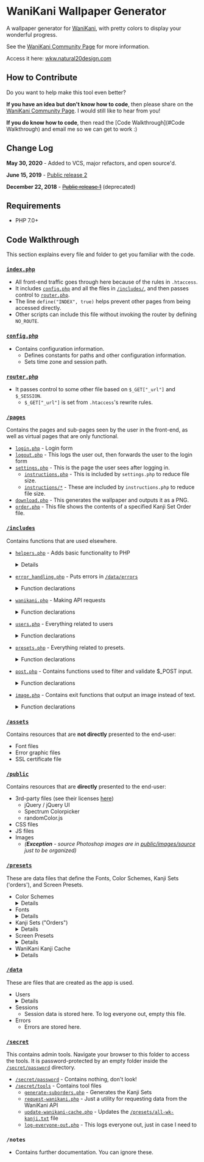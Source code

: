 # WaniKani Wallpaper Generator

A wallpaper generator for [WaniKani](https://www.wanikani.com/), with pretty colors to display your wonderful progress.

See the [WaniKani Community Page](https://community.wanikani.com/t/new-and-improved-wallpaper-generator/37321) for more information.

Access it here: [wkw.natural20design.com](http://wkw.natural20design.com)

## How to Contribute

Do you want to help make this tool even better?

**If you have an idea but don't know how to code**, then please share on the [WaniKani Community Page](https://community.wanikani.com/t/new-and-improved-wallpaper-generator/37321).  I would still like to hear from you!

**If you do know how to code**, then read the [Code Walkthrough](#Code Walkthrough) and email me so we can get to work :)

## Change Log

**May 30, 2020** - Added to VCS, major refactors, and open source'd.

**June 15, 2019** - [Public release 2](https://community.wanikani.com/t/new-and-improved-wallpaper-generator/37321)

**December 22, 2018** - [~~Public release 1~~](https://community.wanikani.com/t/automatically-generate-new-wallpaper/34275) (deprecated)

## Requirements

- PHP 7.0+

## Code Walkthrough

This section explains every file and folder to get you familiar with the code.

### [`index.php`](index.php)
- All front-end traffic goes through here because of the rules in `.htaccess`.
- It includes [`config.php`](index.php) and all the files in [`/includes/`](index.php), and then passes control to [`router.php`](index.php).
- The line `define("INDEX", true)` helps prevent other pages from being accessed directly.
- Other scripts can include this file without invoking the router by defining `NO_ROUTE`.

### [`config.php`](index.php)
- Contains configuration information.
  - Defines constants for paths and other configuration information.
  - Sets time zone and session path.

### [`router.php`](index.php)
- It passes control to some other file based on `$_GET["_url"]` and `$_SESSION`.
  - `$_GET["_url"]` is set from `.htaccess`'s rewrite rules.

### [`/pages`](index.php)
Contains the pages and sub-pages seen by the user in the front-end, as well as virtual pages that are only  functional.
  - [`login.php`](index.php) - Login form
  - [`logout.php`](index.php) - This logs the user out, then forwards the user to the login form
  - [`settings.php`](index.php) - This is the page the user sees after logging in.
    - [`instructions.php`](pages/instructions.php) - This is included by `settings.php` to reduce file size.
    - [`instructions/*`](pages/instructions) - These are included by `instructions.php` to reduce file size.
  - [`download.php`](pages/download.php) - This generates the wallpaper and outputs it as a PNG.
  - [`order.php`](index.php) - This file shows the contents of a specified Kanji Set Order file.

### [`/includes`](index.php)
Contains functions that are used elsewhere.
 - [`helpers.php`](index.php) - Adds basic functionality to PHP
   <details>
       <summary>Details</summary>
       
       ```php
       clamp($var, $min, $max)
       interpolate($a, $b, $weight)
       imagecolorallocate_from_hex($image, $hex)
       file_put_prepended($string, $filename)
       file_put_json($file, $array)
       file_get_json($file)
       ```
   </details>
 - [`error_handling.php`](index.php) - Puts errors in [`/data/errors`](index.php)
   <details>
      <summary>Function declarations</summary>
      
      ```php
      log_error($msg, $line, $file)
      ```
   </details>
 - [`wanikani.php`](index.php) - Making API requests
   <details>
      <summary>Function declarations</summary>
      
      ```php
   wanikani_request($endpoint, $api_key, $raw_response=false)
      ```
   </details>
 - [`users.php`](index.php) - Everything related to users
   <details>
      <summary>Function declarations</summary>
      
      ```php
      log_in_user($api_key, $device)
      log_out_user()
      get_user_settings($api_key, $device)
      get_user_username($api_key)
      save_user_settings($api_key, $device, $settings)
      user_settings_file($api_key, $device)
      user_username_file($api_key)
      default_user_settings()
      prepare_user_folder($api_key, $username)
      user_folder_exists($api_key)
      log_generation($api_key)
      get_user_progress_report($api_key)
      ```
   </details>
 - [`presets.php`](index.php) - Everything related to presets.
   <details>
     <summary>Function declarations</summary>
     
     ```php
     font_file_exists($name)
     color_scheme_exists($name)
     screen_preset_exists($name)
     kanji_set_exists($name)
     load_kanji_order_file($kanji_set)
     ```
     The last four functions define the order that presets appear in the front-end.  The last function includes extra information to describe the kanji sets.
     ```
     load_color_scheme_presets()
     load_font_presets()
     load_screen_presets()
     load_kanji_set_presets()
     ```
   </details>
 - [`post.php`](index.php) - Contains functions used to filter and validate $_POST input.
   <details>
     <summary>Function declarations</summary>
     
     ```php
     sanitize_filename($v)
     filter_color_code($v)
     validate_color_code($v)
     filter_integer($v)
     return_false()
     filter_checkbox_value($v)
     ```
   </details>
 - [`image.php`](index.php) - Contains exit functions that output an image instead of text.
   <details>
     <summary>Function declarations</summary>
     
     ```php
     die_with_image($file)
     die_with_text_on_image($text)
     ```
   </details>

### [`/assets`](index.php)
Contains resources that are **not directly** presented to the end-user:
  - Font files
  - Error graphic files
  - SSL certificate file

### [`/public`](index.php)
Contains resources that are **directly** presented to the end-user:
  - 3rd-party files (see their licenses [here](public/3rd-party/3rd%20Party%20Licenses.md))
    - jQuery / jQuery UI
    - Spectrum Colorpicker
    - randomColor.js
  - CSS files
  - JS files
  - Images
    - *(**Exception** - source Photoshop images are in [public/images/source](public/images/source) just to be organized)*

### [`/presets`](index.php)
These are data files that define the Fonts, Color Schemes, Kanji Sets ('orders'), and Screen Presets.
- Color Schemes 
  <details>
    <summary>Details</summary>
    - Each file looks like the following example.
    - Example: `color-schemes/Default.txt`
    - ```
      c_background:      #000000
      c_unseen:          #303030
      c_apprentice:      #DD0093
      c_guru:            #882D9E
      c_master:          #294DDB
      c_enlightened:     #0093DD
      c_burned:          #FFFFFF
      c_section_titles:  #10cafe
      c_wallpaper_title: #cafe10
      ```
  </details>
- Fonts
  <details>
    <summary>Details</summary>
    - Line 1: Font file name, as found in /assets/fonts
    - Line 2: Source download location
    - Example: `fonts/Komorebi Gothic.txt`
      ```
      komorebi-gothic.ttf
      https://www.freejapanesefont.com/komorebi-gothic-download/
      ```
  </details>
- Kanji Sets ("Orders")
  <details>
    <summary>Details</summary>
    - These define the order of kanji as they appear on the wallpaper, hence the name "orders".
    - These files are presently as-is to the end-user via `order.php`.  When used to generate wallpapers, the following rules apply:
      - Line 1 is ignored
      - Blank lines are ignored
      - Lines that start with `#` are ignored
      - Lines that have `:` split sections
        - Section markers are optional (i.e. some sets don't have sections)
        - Section markers can be on their own line or with kanji, for example:
          ```
          Section 1 (own line):
          一二三四五六七八九十
          口日月田目古吾冒明唱
          Section 2 (in-line with kanji): 晶品呂昌早世胃旦胆凹
          ```
  </details>
- Screen Presets
  <details>
    <summary>Details</summary>
    - Contains the dimensions and margins of various screens.
    - Example: `screen-presets/iPad Pro 10.5-inch.txt`
      ```
      width:  1668
      height: 2224
      top:    20
      left:   20
      right:  20
      bottom: 20
      ```
  </details>
- WaniKani Kanji Cache
  <details>
    <summary>Details</summary>
    - `all-wk-kanji.txt` contains the kanji from WaniKani with their subject ID.  This file should be regenerated whenever WaniKani has a content update.
  </details> 

### [`/data`](index.php)
These are files that are created as the app is used.
- Users
  <details>
    <summary>Details</summary>
    - A folder is created for each user with their API key.  For example:
      - `12345678-abcd-aaaa-1234-0123456789ab`
        - `generations.txt` - A new line is prepended to this file each time a wallpaper is attempted to be generated.  It contains the time and remote IP of each request.
          - Example:
          - ```
            1590773902|127.0.0.1
            1590766006|127.0.0.1
            1590765827|127.0.0.1
            ```
        - `settings-__.txt` - Replace __ with a number from 1 to 10 for the device #.  Contains the user settings, JSON-encoded.
        - `username.txt` - Contains the user's username.
          - Example:
          - ```
            Masayoshiro
            ```
  </details>
- Sessions
  - Session data is stored here.  To log everyone out, empty this file.
- Errors
  - Errors are stored here.

### [`/secret`](index.php)
This contains admin tools.  Navigate your browser to this folder to access the tools.  It is password-protected by an empty folder inside the [`/secret/password`](index.php) directory.
- [`/secret/password`](index.php) - Contains nothing, don't look!
- [`/secret/tools`](index.php) - Contains tool files
  - [`generate-suborders.php`](index.php) - Generates the Kanji Sets
  - [`request-wanikani.php`](index.php) - Just a utility for requesting data from the WaniKani API
  - [`update-wanikani-cache.php`](index.php) - Updates the [`/presets/all-wk-kanji.txt`](index.php) file
  - [`log-everyone-out.php`](index.php) - This logs everyone out, just in case I need to

### `/notes`
- Contains further documentation. You can ignore these.